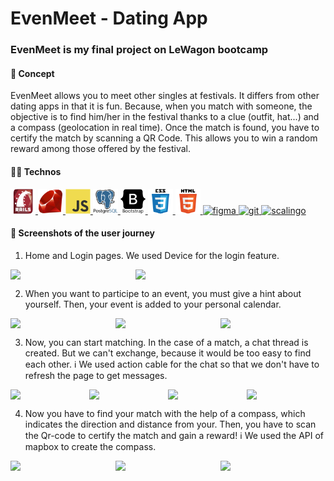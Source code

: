 # EvenMeet - Dating App

### EvenMeet is my final project on LeWagon bootcamp
#### 📱 Concept
EvenMeet allows you to meet other singles at festivals.
It differs from other dating apps in that it is fun. 
Because, when you match with someone, the objective is to find him/her in the festival thanks to a clue (outfit, hat...) and a compass (geolocation in real time). 
Once the match is found, you have to certify the match by scanning a QR Code. This allows you to win a random reward among those offered by the festival. 

#### 👨‍💻 Technos

<div align="left"> 
  <a href="https://rubyonrails.org" target="_blank" rel="noreferrer"> 
    <img src="https://raw.githubusercontent.com/devicons/devicon/master/icons/rails/rails-original-wordmark.svg" alt="rails" width="40" height="40"/> 
  </a> 
  
  <a href="https://www.ruby-lang.org/en/" target="_blank" rel="noreferrer"> 
    <img src="https://raw.githubusercontent.com/devicons/devicon/master/icons/ruby/ruby-original.svg" alt="ruby" width="40" height="40"/> 
  </a> 
  
  <a href="https://developer.mozilla.org/en-US/docs/Web/JavaScript" target="_blank" rel="noreferrer"> 
    <img src="https://raw.githubusercontent.com/devicons/devicon/master/icons/javascript/javascript-original.svg" alt="javascript" width="40" height="40"/>   </a> 
  
  <a href="https://www.postgresql.org" target="_blank" rel="noreferrer"> 
    <img src="https://raw.githubusercontent.com/devicons/devicon/master/icons/postgresql/postgresql-original-wordmark.svg" alt="postgresql" width="40" height="40"/> 
  </a> 
  
  <a href="https://getbootstrap.com" target="_blank" rel="noreferrer"> 
    <img src="https://raw.githubusercontent.com/devicons/devicon/master/icons/bootstrap/bootstrap-plain-wordmark.svg" alt="bootstrap" width="40"     height="40"/> 
  </a> 
  
  <a href="https://www.w3schools.com/css/" target="_blank" rel="noreferrer"> 
  <img src="https://raw.githubusercontent.com/devicons/devicon/master/icons/css3/css3-original-wordmark.svg" alt="css3" width="40" height="40"/> 
  </a> 
  
  <a href="https://www.w3.org/html/" target="_blank" rel="noreferrer"> 
    <img src="https://raw.githubusercontent.com/devicons/devicon/master/icons/html5/html5-original-wordmark.svg" alt="html5" width="40" height="40"/> 
  </a> 
  
  <a href="https://www.figma.com/" target="_blank" rel="noreferrer"> 
    <img src="https://www.vectorlogo.zone/logos/figma/figma-icon.svg" alt="figma" width="40" height="40"/> 
  </a> 
 
  <a href="https://git-scm.com/" target="_blank" rel="noreferrer"> 
    <img src="https://www.vectorlogo.zone/logos/git-scm/git-scm-icon.svg" alt="git" width="40" height="40"/> 
  </a> 
  
  <a href="https://scalingo.com" target="_blank" rel="noreferrer"> 
    <img src="https://user-images.githubusercontent.com/107207796/230320741-65f094c7-a722-4773-8c36-0369d24dbba0.svg" alt="scalingo" width="40" height="40"/> 
  </a> 
</div>

#### 📸 Screenshots of the user journey

1. Home and Login pages. We used Device for the login feature.
<div align="center">
  <div style="display: flex;">
    <img src="https://user-images.githubusercontent.com/107207796/230307396-dff59bab-03c5-47cf-b1e0-fb27e0aafd0e.PNG" width="200px">
    <img src="https://user-images.githubusercontent.com/107207796/230308237-81f1a3eb-680e-424f-ba47-e1e77d965065.PNG" width="200px">
  </div>
</div>

2. When you want to participe to an event, you must give a hint about yourself. Then, your event is added to your personal calendar.
<div align="center">
  <div style="display: flex;">
    <img src="https://user-images.githubusercontent.com/107207796/230309878-dbb1d16c-1a9b-4ce2-baed-be01c2717989.PNG" width="200px">
    <img src="https://user-images.githubusercontent.com/107207796/230309893-dc38328f-9ef4-4665-b7f6-487b2fa19e71.PNG" width="200px">
    <img src="https://user-images.githubusercontent.com/107207796/230309923-f8fb2af5-9461-461e-a82c-3c5bb3b57a5b.PNG" width="200px">
  </div>
</div>

3. Now, you can start matching. In the case of a match, a chat thread is created. But we can't exchange, because it would be too easy to find each other.
ℹ️ We used action cable for the chat so that we don't have to refresh the page to get messages.
<div align="center">
  <div style="display: flex;">
    <img src="https://user-images.githubusercontent.com/107207796/230313674-7a49b442-2daf-46e8-a2a8-305af7b878a7.PNG" width="200px">
    <img src="https://user-images.githubusercontent.com/107207796/230314053-15adbd81-b75b-4612-9a61-d4742fb4886f.PNG" width="200px">
    <img src="https://user-images.githubusercontent.com/107207796/230314078-c53917fa-6eaf-4921-a980-a5b8108c1846.PNG" width="200px">
    <img src="https://user-images.githubusercontent.com/107207796/230315850-ede91c05-03bd-4d2c-aa69-e6ee1f4951f2.PNG" width="200px">
  </div>
</div>

4. Now you have to find your match with the help of a compass, which indicates the direction and distance from your. Then, you have to scan the Qr-code to certify the match and gain a reward!
ℹ️ We used the API of mapbox to create the compass.
<div align="center">
  <div style="display: flex;">
    <img src="https://user-images.githubusercontent.com/107207796/230316139-6d639682-bc7c-40c9-a935-8f1bba7fbfc5.PNG" width="200px">
    <img src="https://user-images.githubusercontent.com/107207796/230316185-966ac931-f422-4f68-ae1d-2588e0b5ef21.PNG" width="200px">
    <img src="https://user-images.githubusercontent.com/107207796/230316239-27feb2ff-bcdf-4538-bcb0-28aea201ee9b.PNG" width="200px">
  </div>
</div>

